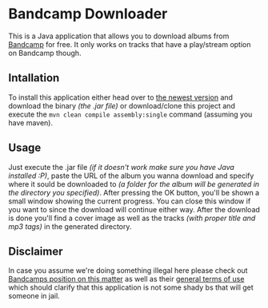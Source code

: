 # Bandcamp Downloader
This is a Java application that allows you to download albums from [Bandcamp](https://bandcamp.com/) for free.
It only works on tracks that have a play/stream option on Bandcamp though.

## Intallation
To install this application either head over to [the newest version](https://github.com/BoogiePunk/BandcampDownloader/releases/latest) and download the binary *(the .jar file)* or download/clone this project and execute the ``mvn clean compile assembly:single`` command (assuming you have maven).

## Usage
Just execute the .jar file *(if it doesn't work make sure you have Java installed :P)*, paste the URL of the album you wanna download and specify where it sould be downloaded to *(a folder for the album will be generated in the directory you specified)*.
After pressing the OK button, you'll be shown a small window showing the current progress.
You can close this window if you want to since the download will continue either way.
After the download is done you'll find a cover image as well as the tracks *(with proper title and mp3 tags)* in the generated directory.

## Disclaimer
In case you assume we're doing something illegal here please check out [Bandcamps position on this matter](https://bandcamp.com/help/audio_basics#steal) as well as their [general terms of use](https://bandcamp.com/terms_of_use) which should clarify that this application is not some shady bs that will get someone in jail.
